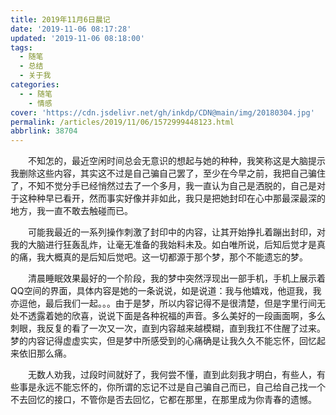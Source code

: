 ```yaml
---
title: 2019年11月6日晨记
date: '2019-11-06 08:17:28'
updated: '2019-11-06 08:18:00'
tags:
  - 随笔
  - 总结
  - 关于我
categories:
  - - 随笔
    - 情感
cover: 'https://cdn.jsdelivr.net/gh/inkdp/CDN@main/img/20180304.jpg'
permalink: /articles/2019/11/06/1572999448123.html
abbrlink: 38704
---
```

&emsp;&emsp;不知怎的，最近空闲时间总会无意识的想起与她的种种，我笑称这是大脑提示我删除这些内容，其实这不过是自己骗自己罢了，至少在今早之前，我把自己骗住了，不知不觉分手已经悄然过去了一个多月，我一直认为自己是洒脱的，自己是对于这种种早已看开，然而事实好像并非如此，我只是把她封印在心中那最深最深的地方，我一直不敢去触碰而已。

&emsp;&emsp;可能我最近的一系列操作刺激了封印中的内容，让其开始挣扎着蹦出封印，对我的大脑进行狂轰乱炸，让毫无准备的我始料未及。如白唯所说，后知后觉才是真的痛，我大概真的是后知后觉吧。这一切都源于那个梦，那个不能遗忘的梦。

&emsp;&emsp;清晨睡眠效果最好的一个阶段，我的梦中突然浮现出一部手机，手机上展示着QQ空间的界面，具体内容是她的一条说说，如是说道：我与他嬉戏，他逗我，我亦逗他，最后我们一起。。。由于是梦，所以内容记得不是很清楚，但是字里行间无处不透露着她的欣喜，说说下面是各种祝福的声音。多么美好的一段画面啊，多么刺眼，我反复的看了一次又一次，直到内容越来越模糊，直到我扛不住醒了过来。梦的内容记得虚虚实实，但是梦中所感受到的心痛确是让我久久不能忘怀，回忆起来依旧那么痛。

&emsp;&emsp;无数人劝我，过段时间就好了，我何尝不懂，直到此刻我才明白，有些人，有些事是永远不能忘怀的，你所谓的忘记不过是自己骗自己而已，自己给自己找一个不去回忆的接口，不管你是否去回忆，它都在那里，在那里成为你青春的遗憾。
